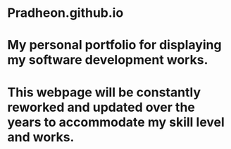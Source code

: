 # Pradheon.github.io

# My personal portfolio for displaying my software development works.
# This webpage will be constantly reworked and updated over the years to accommodate my skill level and works. 
